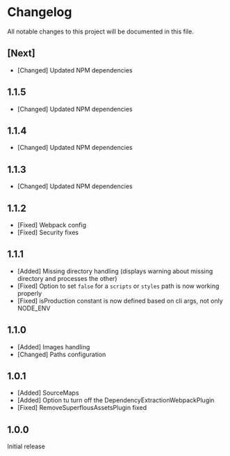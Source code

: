 # Changelog
All notable changes to this project will be documented in this file.

## [Next]

* [Changed] Updated NPM dependencies

## 1.1.5

* [Changed] Updated NPM dependencies

## 1.1.4

* [Changed] Updated NPM dependencies

## 1.1.3

* [Changed] Updated NPM dependencies

## 1.1.2

* [Fixed] Webpack config
* [Fixed] Security fixes

## 1.1.1

* [Added] Missing directory handling (displays warning about missing directory and processes the other)
* [Fixed] Option to set `false` for a `scripts` or `styles` path is now working properly
* [Fixed] isProduction constant is now defined based on cli args, not only NODE_ENV

## 1.1.0

* [Added] Images handling
* [Changed] Paths configuration

## 1.0.1

* [Added] SourceMaps
* [Added] Option tu turn off the DependencyExtractionWebpackPlugin
* [Fixed] RemoveSuperflousAssetsPlugin fixed

## 1.0.0

Initial release
